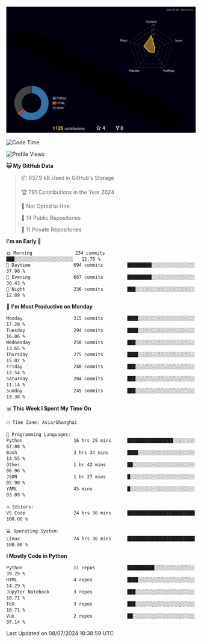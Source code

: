 <!--![](https://raw.githubusercontent.com/BorisYang326/BorisYang326/output/github-contribution-grid-snake-dark.svg) -->
![](./profile-3d-contrib/profile-night-rainbow.svg)
<!--START_SECTION:waka-->
![Code Time](http://img.shields.io/badge/Code%20Time-286%20hrs%203%20mins-blue)

![Profile Views](http://img.shields.io/badge/Profile%20Views-18-blue)

**🐱 My GitHub Data** 

> 📦 937.9 kB Used in GitHub's Storage 
 > 
> 🏆 791 Contributions in the Year 2024
 > 
> 🚫 Not Opted to Hire
 > 
> 📜 14 Public Repositories 
 > 
> 🔑 11 Private Repositories 
 > 
**I'm an Early 🐤** 

```text
🌞 Morning                234 commits         ███░░░░░░░░░░░░░░░░░░░░░░   12.78 % 
🌆 Daytime                694 commits         █████████░░░░░░░░░░░░░░░░   37.90 % 
🌃 Evening                667 commits         █████████░░░░░░░░░░░░░░░░   36.43 % 
🌙 Night                  236 commits         ███░░░░░░░░░░░░░░░░░░░░░░   12.89 % 
```
📅 **I'm Most Productive on Monday** 

```text
Monday                   315 commits         ████░░░░░░░░░░░░░░░░░░░░░   17.20 % 
Tuesday                  294 commits         ████░░░░░░░░░░░░░░░░░░░░░   16.06 % 
Wednesday                250 commits         ███░░░░░░░░░░░░░░░░░░░░░░   13.65 % 
Thursday                 275 commits         ████░░░░░░░░░░░░░░░░░░░░░   15.02 % 
Friday                   248 commits         ███░░░░░░░░░░░░░░░░░░░░░░   13.54 % 
Saturday                 204 commits         ███░░░░░░░░░░░░░░░░░░░░░░   11.14 % 
Sunday                   245 commits         ███░░░░░░░░░░░░░░░░░░░░░░   13.38 % 
```


📊 **This Week I Spent My Time On** 

```text
🕑︎ Time Zone: Asia/Shanghai

💬 Programming Languages: 
Python                   16 hrs 29 mins      █████████████████░░░░░░░░   67.00 % 
Bash                     3 hrs 34 mins       ████░░░░░░░░░░░░░░░░░░░░░   14.55 % 
Other                    1 hr 42 mins        ██░░░░░░░░░░░░░░░░░░░░░░░   06.96 % 
JSON                     1 hr 27 mins        █░░░░░░░░░░░░░░░░░░░░░░░░   05.90 % 
YAML                     45 mins             █░░░░░░░░░░░░░░░░░░░░░░░░   03.09 % 

🔥 Editors: 
VS Code                  24 hrs 36 mins      █████████████████████████   100.00 % 

💻 Operating System: 
Linux                    24 hrs 36 mins      █████████████████████████   100.00 % 
```

**I Mostly Code in Python** 

```text
Python                   11 repos            ██████████░░░░░░░░░░░░░░░   39.29 % 
HTML                     4 repos             ████░░░░░░░░░░░░░░░░░░░░░   14.29 % 
Jupyter Notebook         3 repos             ███░░░░░░░░░░░░░░░░░░░░░░   10.71 % 
TeX                      3 repos             ███░░░░░░░░░░░░░░░░░░░░░░   10.71 % 
Vue                      2 repos             ██░░░░░░░░░░░░░░░░░░░░░░░   07.14 % 
```




 Last Updated on 08/07/2024 18:38:59 UTC
<!--END_SECTION:waka-->
